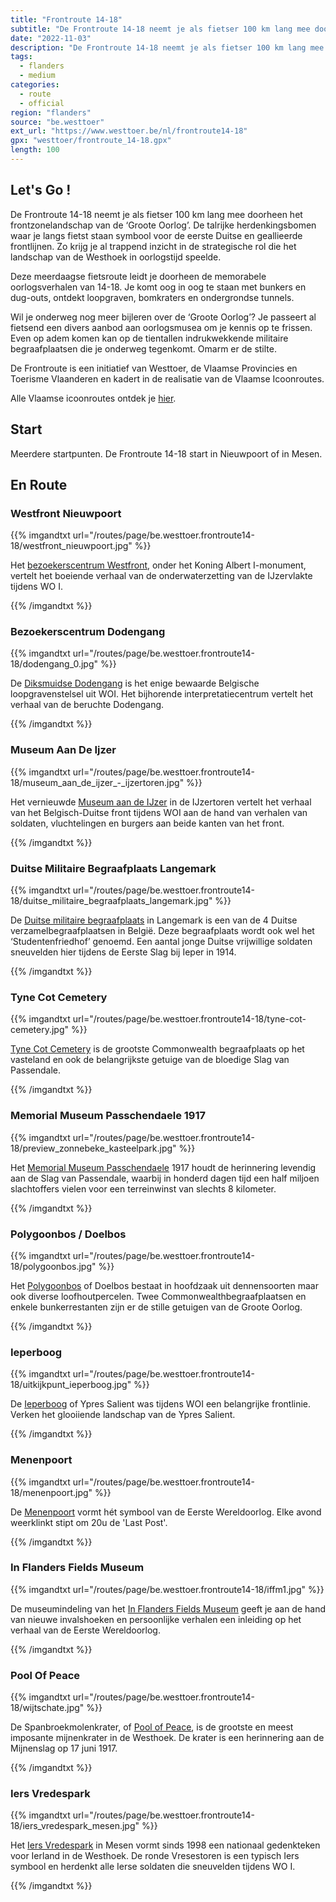 ```yaml
---
title: "Frontroute 14-18"
subtitle: "De Frontroute 14-18 neemt je als fietser 100 km lang mee doorheen het frontzonelandschap van de ‘Groote Oorlog’"
date: "2022-11-03"
description: "De Frontroute 14-18 neemt je als fietser 100 km lang mee doorheen het frontzonelandschap van de ‘Groote Oorlog’" 
tags:
  - flanders
  - medium
categories: 
  - route
  - official
region: "flanders"
source: "be.westtoer"
ext_url: "https://www.westtoer.be/nl/frontroute14-18"
gpx: "westtoer/frontroute_14-18.gpx"
length: 100
---
```


## Let's Go !

De Frontroute 14-18 neemt je als fietser 100 km lang mee doorheen het frontzonelandschap van de ‘Groote Oorlog’. De talrijke herdenkingsbomen waar je langs fietst staan symbool voor de eerste Duitse en geallieerde frontlijnen. Zo krijg je al trappend inzicht in de strategische rol die het landschap van de Westhoek in oorlogstijd speelde.

Deze meerdaagse fietsroute leidt je doorheen de memorabele oorlogsverhalen van 14-18. Je komt oog in oog te staan met bunkers en dug-outs, ontdekt loopgraven, bomkraters en ondergrondse tunnels.

Wil je onderweg nog meer bijleren over de ‘Groote Oorlog’? Je passeert al fietsend een divers aanbod aan oorlogsmusea om je kennis op te frissen. Even op adem komen kan op de tientallen indrukwekkende militaire begraafplaatsen die je onderweg tegenkomt. Omarm er de stilte.

De Frontroute is een initiatief van Westtoer, de Vlaamse Provincies en Toerisme Vlaanderen en kadert in de realisatie van de Vlaamse Icoonroutes.

Alle Vlaamse icoonroutes ontdek je [hier](http://www.vlaanderenmetdefiets.be/).

## Start 

Meerdere startpunten. De Frontroute 14-18 start in Nieuwpoort of in Mesen. 

## En Route

### Westfront Nieuwpoort

{{% imgandtxt url="/routes/page/be.westtoer.frontroute14-18/westfront_nieuwpoort.jpg" %}}

Het [bezoekerscentrum Westfront](https://www.westtoer.be/nl/doen/westfront-nieuwpoort), onder het Koning Albert I-monument, vertelt het boeiende verhaal van de onderwaterzetting van de IJzervlakte tijdens WO I.

{{% /imgandtxt %}}

### Bezoekerscentrum Dodengang

{{% imgandtxt url="/routes/page/be.westtoer.frontroute14-18/dodengang_0.jpg" %}}

De [Diksmuidse Dodengang](https://www.westtoer.be/nl/doen/bezoekerscentrum-dodengang) is het enige bewaarde Belgische loopgravenstelsel uit WOI. Het bijhorende interpretatiecentrum vertelt het verhaal van de beruchte Dodengang.

{{% /imgandtxt %}}

### Museum Aan De Ijzer

{{% imgandtxt url="/routes/page/be.westtoer.frontroute14-18/museum_aan_de_ijzer_-_ijzertoren.jpg" %}}

Het vernieuwde [Museum aan de IJzer](https://www.westtoer.be/nl/doen/museum-aan-de-ijzer) in de IJzertoren vertelt het verhaal van het Belgisch-Duitse front tijdens WOI aan de hand van verhalen van soldaten, vluchtelingen en burgers aan beide kanten van het front.

{{% /imgandtxt %}}

### Duitse Militaire Begraafplaats Langemark

{{% imgandtxt url="/routes/page/be.westtoer.frontroute14-18/duitse_militaire_begraafplaats_langemark.jpg" %}}

De [Duitse militaire begraafplaats](https://www.westtoer.be/nl/doen/duitse-militaire-begraafplaats-langemark) in Langemark is een van de 4 Duitse verzamelbegraafplaatsen in België. Deze begraafplaats wordt ook wel het ‘Studentenfriedhof’ genoemd. Een aantal jonge Duitse vrijwillige soldaten sneuvelden hier tijdens de Eerste Slag bij Ieper in 1914.

{{% /imgandtxt %}}

### Tyne Cot Cemetery

{{% imgandtxt url="/routes/page/be.westtoer.frontroute14-18/tyne-cot-cemetery.jpg" %}}

[Tyne Cot Cemetery](https://www.westtoer.be/nl/doen/tyne-cot-cemetery) is de grootste Commonwealth begraafplaats op het vasteland en ook de belangrijkste getuige van de bloedige Slag van Passendale.

{{% /imgandtxt %}}

### Memorial Museum Passchendaele 1917

{{% imgandtxt url="/routes/page/be.westtoer.frontroute14-18/preview_zonnebeke_kasteelpark.jpg" %}}

Het [Memorial Museum Passchendaele](https://www.westtoer.be/nl/arrangementen/memorial-museum-passchendaele-1917) 1917 houdt de herinnering levendig aan de Slag van Passendale, waarbij in honderd dagen tijd een half miljoen slachtoffers vielen voor een terreinwinst van slechts 8 kilometer. 

{{% /imgandtxt %}}

### Polygoonbos / Doelbos

{{% imgandtxt url="/routes/page/be.westtoer.frontroute14-18/polygoonbos.jpg" %}}

Het [Polygoonbos](https://www.westtoer.be/nl/doen/polygoonbos-doelbos) of Doelbos bestaat in hoofdzaak uit dennensoorten maar ook diverse loofhoutpercelen. Twee Commonwealthbegraafplaatsen en enkele bunkerrestanten zijn er de stille getuigen van de Groote Oorlog.

{{% /imgandtxt %}}

### Ieperboog

{{% imgandtxt url="/routes/page/be.westtoer.frontroute14-18/uitkijkpunt_ieperboog.jpg" %}}

De [Ieperboog](https://www.westtoer.be/nl/doen/ieperboog) of Ypres Salient was tijdens WOI een belangrijke frontlinie. Verken het glooiiende landschap van de Ypres Salient. 

{{% /imgandtxt %}}

### Menenpoort

{{% imgandtxt url="/routes/page/be.westtoer.frontroute14-18/menenpoort.jpg" %}}

De [Menenpoort](https://www.westtoer.be/nl/doen/menenpoort) vormt hét symbool van de Eerste Wereldoorlog. Elke avond weerklinkt stipt om 20u de 'Last Post'.

{{% /imgandtxt %}}

### In Flanders Fields Museum

{{% imgandtxt url="/routes/page/be.westtoer.frontroute14-18/iffm1.jpg" %}}

De museumindeling van het [In Flanders Fields Museum](https://www.westtoer.be/nl/doen/flanders-fields-museum) geeft je aan de hand van nieuwe invalshoeken en persoonlijke verhalen een inleiding op het verhaal van de Eerste Wereldoorlog.

{{% /imgandtxt %}}

### Pool Of Peace

{{% imgandtxt url="/routes/page/be.westtoer.frontroute14-18/wijtschate.jpg" %}}

De Spanbroekmolenkrater, of [Pool of Peace](https://www.westtoer.be/nl/doen/pool-peace), is de grootste en meest imposante mijnenkrater in de Westhoek. De krater is een herinnering aan de Mijnenslag op 17 juni 1917.

{{% /imgandtxt %}}

### Iers Vredespark

{{% imgandtxt url="/routes/page/be.westtoer.frontroute14-18/iers_vredespark_mesen.jpg" %}}

Het [Iers Vredespark](https://www.westtoer.be/nl/doen/iers-vredespark) in Mesen vormt sinds 1998 een nationaal gedenkteken voor Ierland in de Westhoek. De ronde Vresestoren is een typisch Iers symbool en herdenkt alle Ierse soldaten die sneuvelden tijdens WO I.

{{% /imgandtxt %}}
